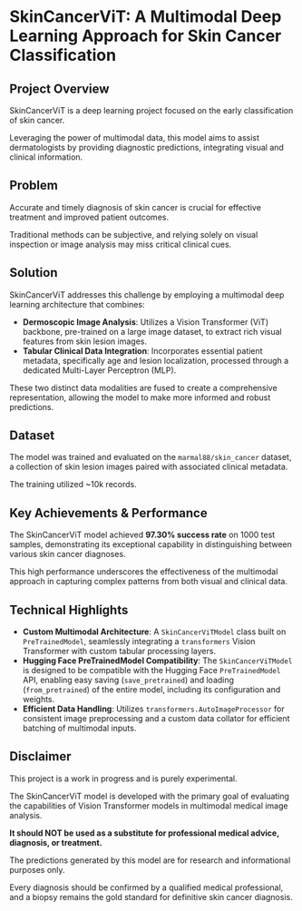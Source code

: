 # SkinCancerViT: A Multimodal Deep Learning Approach for Skin Cancer Classification

## Project Overview

SkinCancerViT is a deep learning project focused on the early classification of skin cancer.

Leveraging the power of multimodal data, this model aims to assist dermatologists by providing diagnostic predictions, integrating visual and clinical information.

## Problem

Accurate and timely diagnosis of skin cancer is crucial for effective treatment and improved patient outcomes.

Traditional methods can be subjective, and relying solely on visual inspection or image analysis may miss critical clinical cues.

## Solution

SkinCancerViT addresses this challenge by employing a multimodal deep learning architecture that combines:

- **Dermoscopic Image Analysis**: Utilizes a Vision Transformer (ViT) backbone, pre-trained on a large image dataset, to extract rich visual features from skin lesion images.
- **Tabular Clinical Data Integration**: Incorporates essential patient metadata, specifically age and lesion localization, processed through a dedicated Multi-Layer Perceptron (MLP).

These two distinct data modalities are fused to create a comprehensive representation, allowing the model to make more informed and robust predictions.

## Dataset

The model was trained and evaluated on the `marmal88/skin_cancer` dataset, a collection of skin lesion images paired with associated clinical metadata.

The training utilized ~10k records.

## Key Achievements & Performance

The SkinCancerViT model achieved **97.30% success rate** on 1000 test samples, demonstrating its exceptional capability in distinguishing between various skin cancer diagnoses.

This high performance underscores the effectiveness of the multimodal approach in capturing complex patterns from both visual and clinical data.

## Technical Highlights

- **Custom Multimodal Architecture**: A `SkinCancerViTModel` class built on `PreTrainedModel`, seamlessly integrating a `transformers` Vision Transformer with custom tabular processing layers.
- **Hugging Face PreTrainedModel Compatibility**: The `SkinCancerViTModel` is designed to be compatible with the Hugging Face `PreTrainedModel` API, enabling easy saving (`save_pretrained`) and loading (`from_pretrained`) of the entire model, including its configuration and weights.
- **Efficient Data Handling**: Utilizes `transformers.AutoImageProcessor` for consistent image preprocessing and a custom data collator for efficient batching of multimodal inputs.

## Disclaimer

This project is a work in progress and is purely experimental.

The SkinCancerViT model is developed with the primary goal of evaluating the capabilities of Vision Transformer models in multimodal medical image analysis.

**It should NOT be used as a substitute for professional medical advice, diagnosis, or treatment.**

The predictions generated by this model are for research and informational purposes only.

Every diagnosis should be confirmed by a qualified medical professional, and a biopsy remains the gold standard for definitive skin cancer diagnosis.